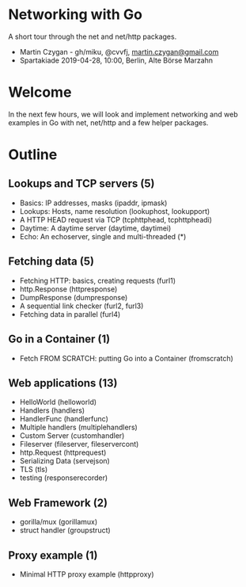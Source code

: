 # Networking with Go

A short tour through the net and net/http packages.

* Martin Czygan - gh/miku, @cvvfj, martin.czygan@gmail.com
* Spartakiade 2019-04-28, 10:00, Berlin, Alte Börse Marzahn

# Welcome

In the next few hours, we will look and implement networking and web examples in
Go with net, net/http and a few helper packages.

# Outline

## Lookups and TCP servers (5)

* Basics: IP addresses, masks (ipaddr, ipmask)
* Lookups: Hosts, name resolution (lookuphost, lookupport)
* A HTTP HEAD request via TCP (tcphttphead, tcphttpheadi)
* Daytime: A daytime server (daytime, daytimei)
* Echo: An echoserver, single and multi-threaded (*)

## Fetching data (5)

* Fetching HTTP: basics, creating requests (furl1)
* http.Response (httpresponse)
* DumpResponse (dumpresponse)
* A sequential link checker (furl2, furl3)
* Fetching data in parallel (furl4)

## Go in a Container (1)

* Fetch FROM SCRATCH: putting Go into a Container (fromscratch)

## Web applications (13)

* HelloWorld (helloworld)
* Handlers (handlers)
* HandlerFunc (handlerfunc)
* Multiple handlers (multiplehandlers)
* Custom Server (customhandler)
* Fileserver (fileserver, fileservercont)
* http.Request (httprequest)
* Serializing Data (servejson)
* TLS (tls)
* testing (responserecorder)

## Web Framework (2)

* gorilla/mux (gorillamux)
* struct handler (groupstruct)

## Proxy example (1)

* Minimal HTTP proxy example (httpproxy)
